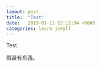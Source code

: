```yaml
---
layout: post
title:  "Test"
date:   2019-01-11 12:12:34 +0800
categories: learn jekyll
---
```

Test.

假装有东西。